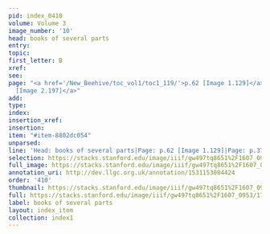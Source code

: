 ```yaml
---
pid: index_0410
volume: Volume 3
image_number: '10'
head: books of several parts
entry: 
topic: 
first_letter: B
xref: 
see: 
page: "<a href='/New_Beehive/toc_vol1/toc1_119/'>p.62 [Image 1.129]</a>|<a href='/New_Beehive/toc_vol1/toc2_187/'>p.375
  [Image 2.197]</a>"
add: 
type: 
index: 
insertion_xref: 
insertion: 
item: "#item-8802dc054"
unparsed: 
line: 'Head: books of several parts|Page: p.62 [Image 1.129]|Page: p.375 [Image 2.197]|#item-8802dc054'
selection: https://stacks.stanford.edu/image/iiif/gw497tq8651%2F1607_0953/1794,1437,729,162/full/0/default.jpg
full_image: https://stacks.stanford.edu/image/iiif/gw497tq8651%2F1607_0953/full/full/0/default.jpg
annotation_uri: http://dev.llgc.org.uk/annotation/1531153084424
order: '410'
thumbnail: https://stacks.stanford.edu/image/iiif/gw497tq8651%2F1607_0953/1794,1437,729,162/150,/0/default.jpg
full: https://stacks.stanford.edu/image/iiif/gw497tq8651%2F1607_0953/1794,1437,729,162/full/0/default.jpg
label: books of several parts
layout: index_item
collection: index1
---
```

